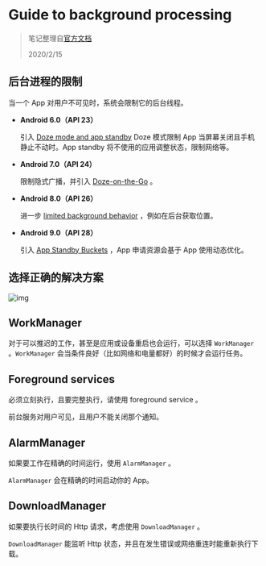 # Guide to background processing

> 笔记整理自[官方文档](https://developer.android.com/guide/background)
>
> 2020/2/15



## 后台进程的限制

当一个 App 对用户不可见时，系统会限制它的后台线程。

* **Android 6.0（API 23）**

    引入  [Doze mode and app standby](https://developer.android.com/training/monitoring-device-state/doze-standby)  Doze 模式限制 App 当屏幕关闭且手机静止不动时。App standby 将不使用的应用调整状态，限制网络等。

* **Android 7.0（API 24）**

    限制隐式广播，并引入 [Doze-on-the-Go](https://developer.android.com/about/versions/nougat/android-7.0#doze_on_the_go) 。

* **Android 8.0（API 26）**

    进一步 [limited background behavior](https://developer.android.com/about/versions/oreo/background) ，例如在后台获取位置。

* **Android 9.0（API 28）**

    引入  [App Standby Buckets](https://developer.android.com/topic/performance/appstandby) ，App 申请资源会基于 App 使用动态优化。



## 选择正确的解决方案

![img](https://developer.android.com/images/guide/background/bg-job-choose.svg)



## WorkManager

对于可以推迟的工作，甚至是应用或设备重启也会运行，可以选择 `WorkManager` 。`WorkManager` 会当条件良好（比如网络和电量都好）的时候才会运行任务。



## Foreground services

必须立刻执行，且要完整执行，请使用 foreground service 。

前台服务对用户可见，且用户不能关闭那个通知。



## AlarmManager

如果要工作在精确的时间运行，使用 `AlarmManager` 。

`AlarmManager` 会在精确的时间启动你的 App。



## DownloadManager

如果要执行长时间的 Http 请求，考虑使用 `DownloadManager` 。

`DownloadManager` 能监听 Http 状态，并且在发生错误或网络重连时能重新执行下载。
